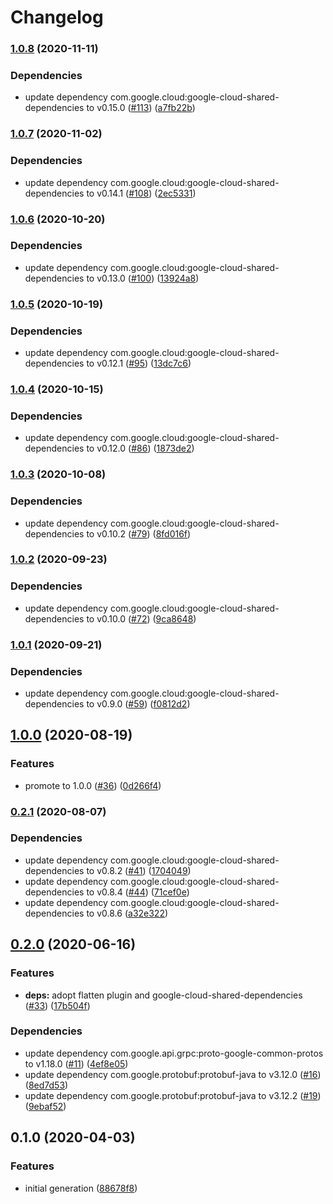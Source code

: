 # Changelog

### [1.0.8](https://www.github.com/googleapis/java-accesscontextmanager/compare/v1.0.7...v1.0.8) (2020-11-11)


### Dependencies

* update dependency com.google.cloud:google-cloud-shared-dependencies to v0.15.0 ([#113](https://www.github.com/googleapis/java-accesscontextmanager/issues/113)) ([a7fb22b](https://www.github.com/googleapis/java-accesscontextmanager/commit/a7fb22b71899ed86996a133167e82ce8c82329c8))

### [1.0.7](https://www.github.com/googleapis/java-accesscontextmanager/compare/v1.0.6...v1.0.7) (2020-11-02)


### Dependencies

* update dependency com.google.cloud:google-cloud-shared-dependencies to v0.14.1 ([#108](https://www.github.com/googleapis/java-accesscontextmanager/issues/108)) ([2ec5331](https://www.github.com/googleapis/java-accesscontextmanager/commit/2ec53313928d34f0a94920f1e80d848069effb09))

### [1.0.6](https://www.github.com/googleapis/java-accesscontextmanager/compare/v1.0.5...v1.0.6) (2020-10-20)


### Dependencies

* update dependency com.google.cloud:google-cloud-shared-dependencies to v0.13.0 ([#100](https://www.github.com/googleapis/java-accesscontextmanager/issues/100)) ([13924a8](https://www.github.com/googleapis/java-accesscontextmanager/commit/13924a8cc9f8c81801951f208178bb7e42e5d473))

### [1.0.5](https://www.github.com/googleapis/java-accesscontextmanager/compare/v1.0.4...v1.0.5) (2020-10-19)


### Dependencies

* update dependency com.google.cloud:google-cloud-shared-dependencies to v0.12.1 ([#95](https://www.github.com/googleapis/java-accesscontextmanager/issues/95)) ([13dc7c6](https://www.github.com/googleapis/java-accesscontextmanager/commit/13dc7c6ae29a893d6a2229ec2bcbf33fb53c61ad))

### [1.0.4](https://www.github.com/googleapis/java-accesscontextmanager/compare/v1.0.3...v1.0.4) (2020-10-15)


### Dependencies

* update dependency com.google.cloud:google-cloud-shared-dependencies to v0.12.0 ([#86](https://www.github.com/googleapis/java-accesscontextmanager/issues/86)) ([1873de2](https://www.github.com/googleapis/java-accesscontextmanager/commit/1873de29424bd3331f514cdd857f54d0a6d52a28))

### [1.0.3](https://www.github.com/googleapis/java-accesscontextmanager/compare/v1.0.2...v1.0.3) (2020-10-08)


### Dependencies

* update dependency com.google.cloud:google-cloud-shared-dependencies to v0.10.2 ([#79](https://www.github.com/googleapis/java-accesscontextmanager/issues/79)) ([8fd016f](https://www.github.com/googleapis/java-accesscontextmanager/commit/8fd016f514ef993a988e8989b0856424d8cb80f7))

### [1.0.2](https://www.github.com/googleapis/java-accesscontextmanager/compare/v1.0.1...v1.0.2) (2020-09-23)


### Dependencies

* update dependency com.google.cloud:google-cloud-shared-dependencies to v0.10.0 ([#72](https://www.github.com/googleapis/java-accesscontextmanager/issues/72)) ([9ca8648](https://www.github.com/googleapis/java-accesscontextmanager/commit/9ca864850b0a1a7d12910d5ecd359a895decbf5b))

### [1.0.1](https://www.github.com/googleapis/java-accesscontextmanager/compare/v1.0.0...v1.0.1) (2020-09-21)


### Dependencies

* update dependency com.google.cloud:google-cloud-shared-dependencies to v0.9.0 ([#59](https://www.github.com/googleapis/java-accesscontextmanager/issues/59)) ([f0812d2](https://www.github.com/googleapis/java-accesscontextmanager/commit/f0812d2046a577803bc17246d3aa1faf353370ad))

## [1.0.0](https://www.github.com/googleapis/java-accesscontextmanager/compare/v0.2.1...v1.0.0) (2020-08-19)


### Features

* promote to 1.0.0 ([#36](https://www.github.com/googleapis/java-accesscontextmanager/issues/36)) ([0d266f4](https://www.github.com/googleapis/java-accesscontextmanager/commit/0d266f4a37149058c7c991a72c048516cd7d242a))

### [0.2.1](https://www.github.com/googleapis/java-accesscontextmanager/compare/v0.2.0...v0.2.1) (2020-08-07)


### Dependencies

* update dependency com.google.cloud:google-cloud-shared-dependencies to v0.8.2 ([#41](https://www.github.com/googleapis/java-accesscontextmanager/issues/41)) ([1704049](https://www.github.com/googleapis/java-accesscontextmanager/commit/1704049f4355a5972aae31df572268564d7476dc))
* update dependency com.google.cloud:google-cloud-shared-dependencies to v0.8.4 ([#44](https://www.github.com/googleapis/java-accesscontextmanager/issues/44)) ([71cef0e](https://www.github.com/googleapis/java-accesscontextmanager/commit/71cef0e9a25f358a9878974dc42e046ff279dddd))
* update dependency com.google.cloud:google-cloud-shared-dependencies to v0.8.6 ([a32e322](https://www.github.com/googleapis/java-accesscontextmanager/commit/a32e322e083c7b55838dd6f7472929f0e6e7dbc3))

## [0.2.0](https://www.github.com/googleapis/java-accesscontextmanager/compare/v0.1.0...v0.2.0) (2020-06-16)


### Features

* **deps:** adopt flatten plugin and google-cloud-shared-dependencies ([#33](https://www.github.com/googleapis/java-accesscontextmanager/issues/33)) ([17b504f](https://www.github.com/googleapis/java-accesscontextmanager/commit/17b504f8aa2f9c7f725a760ee0791264db529a89))


### Dependencies

* update dependency com.google.api.grpc:proto-google-common-protos to v1.18.0 ([#11](https://www.github.com/googleapis/java-accesscontextmanager/issues/11)) ([4ef8e05](https://www.github.com/googleapis/java-accesscontextmanager/commit/4ef8e0558f80e0052151879fe407eff7678a9281))
* update dependency com.google.protobuf:protobuf-java to v3.12.0 ([#16](https://www.github.com/googleapis/java-accesscontextmanager/issues/16)) ([8ed7d53](https://www.github.com/googleapis/java-accesscontextmanager/commit/8ed7d532dc462b570421b354bb8c33ce1d412041))
* update dependency com.google.protobuf:protobuf-java to v3.12.2 ([#19](https://www.github.com/googleapis/java-accesscontextmanager/issues/19)) ([9ebaf52](https://www.github.com/googleapis/java-accesscontextmanager/commit/9ebaf5252344c9df65633013efacfd051d6de22c))

## 0.1.0 (2020-04-03)


### Features

* initial generation ([88678f8](https://www.github.com/googleapis/java-accesscontextmanager/commit/88678f8282fc56f413be7788ab691391226f125d))

